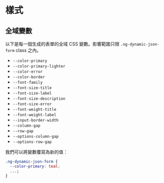 # 樣式

## 全域變數

以下是每一個生成的表單的全域 CSS 變數。影響範圍只限 `.ng-dynamic-json-form` class 之內。

- `--color-primary`
- `--color-primary-lighter`
- `--color-error`
- `--color-border`
- `--font-family`
- `--font-size-title`
- `--font-size-label`
- `--font-size-description`
- `--font-size-error`
- `--font-weight-title`
- `--font-weight-label`
- `--input-border-width`
- `--column-gap`
- `--row-gap`
- `--options-column-gap`
- `--options-row-gap`

我們可以將變數覆寫為新的值：

```css
.ng-dynamic-json-form {
  --color-primary: teal;
  ...;
}
```
